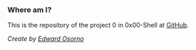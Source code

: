 ### **Where am I?**

This is the repository of the project 0 in 0x00-Shell at [GitHub](1).

*Create by [Edward Osorno](2)*
 
[1]: https://github.com/Edw10
[2]: https://instagram.com/edw10.10
